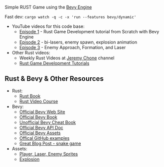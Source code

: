Simple RUST Game using the [Bevy Engine](https://bevyengine.org/)

Fast dev: `cargo watch -q -c -x 'run --features bevy/dynamic'`

- YouTube videos for this code base:
    - [Episode 1](https://youtu.be/Yb3vInxzKGE) - Rust Game Development tutorial from Scratch with Bevy Engine
    - [Episode 2](https://youtu.be/Dl4PJG0eRhg) - bi-lasers, enemy spawn, explosion animation
    - [Episode 3](https://youtu.be/4nEUX2hf2ZI) - Enemy Approach, Formation, and Laser
- Other Rust videos:
    - Weekly Rust Videos at [Jeremy Chone](https://www.youtube.com/jeremychone) channel
    - [Rust Game Development Tutorials](https://youtube.com/playlist?list=PL7r-PXl6ZPcCB_9zZFU0krBoGK3y5f5Vt)


## Rust & Bevy & Other Resources

- Rust: 
    - [Rust Book](https://doc.rust-lang.org/book/)
    - [Rust Video Course](https://www.youtube.com/playlist?list=PL7r-PXl6ZPcB4jn1_VR3D8tSK9DxOaiQE)
- Bevy: 
    - [Official Bevy Web Site](https://bevyengine.org/)
    - [Official Bevy Book](https://bevyengine.org/learn/book/introduction/)
    - [Unofficial Bevy Cheat Book](https://bevy-cheatbook.github.io/)
    - [Official Bevy API Doc](https://docs.rs/bevy/0.5.0/bevy/)
    - [Official Bevy Assets](https://bevyengine.org/assets/)
    - [Offical GitHub examples](https://github.com/bevyengine/bevy/tree/latest/examples)
    - [Great Blog Post - snake game](https://mbuffett.com/posts/bevy-snake-tutorial/)
- Assets: 
    - [Player, Laser, Enemy Sprites](https://opengameart.org/content/space-shooter-redux)
    - [Explosion](https://opengameart.org/content/explosion)    